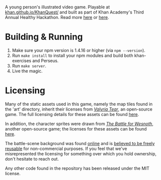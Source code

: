A young person's illustrated video game. Playable at [khan.github.io/KhanQuest/](http://khan.github.io/KhanQuest/) and built as part of Khan Academy's Third Annual Healthy Hackathon. Read more [here](http://joelburget.com/healthy-hackathon/) or [here](http://www.princeton.edu/~crmarsh/khanquest/).

Building & Running
===

1. Make sure your npm version is 1.4.16 or higher (via `npm --version`).
2. Run `make install` to install your npm modules and build both khan-exercises and Perseus.
3. Run `make server`.
4. Live the magic.

Licensing
===

Many of the static assets used in this game, namely the map tiles found in the 'art' directory, inherit their licenses from _[Valyria Tear](https://github.com/Bertram25/ValyriaTear)_, an open-source game. The full licensing details for these assets can be found [here](https://github.com/Bertram25/ValyriaTear/blob/master/LICENSES).

In addition, the character sprites were drawn from _[The Battle for Wesnoth](http://www.wesnoth.org/)_, another open-source game; the licenses for these assets can be found [here](http://wiki.wesnoth.org/Wesnoth:Copyrights).

The battle-scene background was found [online](http://www.download-hd-wallpapers.com/games/2d-game-backgrounds/) and is [believed to be freely reusable](http://www.download-hd-wallpapers.com/disclaimer/) for non-commercial purposes. If you feel that we've misrepresented the licensing for something over which you hold ownership, don't hesitate to reach out.

Any other code found in the repository has been released under the MIT license.
